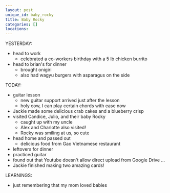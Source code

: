 ```yaml
---
layout: post
unique_id: baby_rocky
title: Baby Rocky
categories: []
locations: 
---
```


YESTERDAY:
* head to work
  * celebrated a co-workers birthday with a 5 lb chicken burrito
* head to brian's for dinner
  * brought onigiri
  * also had wagyu burgers with asparagus on the side

TODAY:
* guitar lesson
  * new guitar support arrived just after the lesson
  * holy cow, I can play certain chords with ease now
* Jackie made some delicious crab cakes and a blueberry crisp
* visited Candice, Julio, and their baby Rocky
  * caught up with my uncle
  * Alex and Charlotte also visited!
  * Rocky was smiling at us, so cute
* head home and passed out
  * delicious food from Gao Vietnamese restaurant
* leftovers for dinner
* practiced guitar
* found out that Youtube doesn't allow direct upload from Google Drive ...
* Jackie finished making two amazing cards!

LEARNINGS:
* just remembering that my mom loved babies
